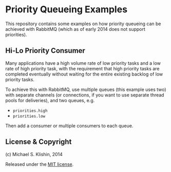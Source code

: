 # Priority Queueing Examples

This repository contains some examples on how priority queueing
can be achieved with RabbitMQ (which as of early 2014 does not
support priorities).


## Hi-Lo Priority Consumer

Many applications have a high volume rate of low priority tasks and
a low rate of high priority task, with the requirement that high
priority tasks are completed eventually without waiting for
the entire existing backlog of low priority tasks.

To achieve this with RabbitMQ, use multiple queues (this example
uses two) with separate channels (or connections, if you want
to use separate thread pools for deliveries), and two queues, e.g.

 * `priorities.high`
 * `priorities.low`

Then add a consumer or multiple consumers to each queue.


## License & Copyright

(c) Michael S. Klishin, 2014

Released under the [MIT license](http://opensource.org/licenses/MIT).
